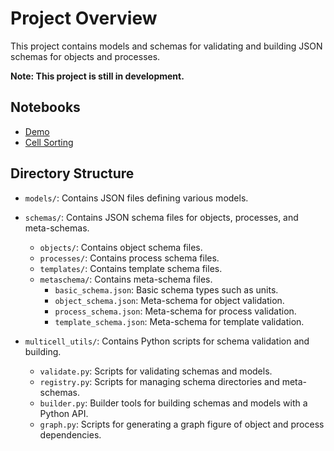 # Project Overview

This project contains models and schemas for validating and building JSON schemas for objects and processes.

**Note: This project is still in development.**

## Notebooks
* [Demo](https://vivarium-collective.github.io/multicell-schema/notebooks/demo.html)
* [Cell Sorting](https://vivarium-collective.github.io/multicell-schema/notebooks/cell_sorting.html)

## Directory Structure

- `models/`: Contains JSON files defining various models.

- `schemas/`: Contains JSON schema files for objects, processes, and meta-schemas.
  - `objects/`: Contains object schema files.
  - `processes/`: Contains process schema files.
  - `templates/`: Contains template schema files.
  - `metaschema/`: Contains meta-schema files.
    - `basic_schema.json`: Basic schema types such as units.
    - `object_schema.json`: Meta-schema for object validation.
    - `process_schema.json`: Meta-schema for process validation.
    - `template_schema.json`: Meta-schema for template validation.

- `multicell_utils/`: Contains Python scripts for schema validation and building.
  - `validate.py`: Scripts for validating schemas and models.
  - `registry.py`: Scripts for managing schema directories and meta-schemas.
  - `builder.py`: Builder tools for building schemas and models with a Python API.
  - `graph.py`: Scripts for generating a graph figure of object and process dependencies.
